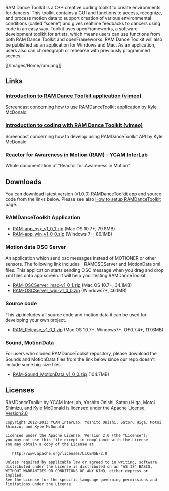 RAM Dance Toolkit is a C++ creative coding toolkit to create environments for dancers. This toolkit contains a GUI and functions to access, recognize, and process motion data to support creation of various environmental conditions (called “scene”) and gives realtime feedbacks to dancers using code in an easy way. Toolkit uses openFrameworks, a software development toolkit for artists, which means users can use functions from both RAM Dance Toolkit and openFrameworks. RAM Dance Toolkit will also be published as an application for Windows and Mac. As an application, users also can choreograph or rehearse with previously programmed scenes.

[[/Images/Home/ram.png]]




## Links

### [Introduction to RAM Dance Toolkit application (vimeo)](http://vimeo.com/64703174) 
Screencast concerning how to use RAMDanceToolkit application by Kyle McDonald

### [Introduction to coding with RAM Dance Toolkit (vimeo)](http://vimeo.com/64775855)  
Screencast concerning how to develop using RAMDanceToolkit API by Kyle McDonald

### [Reactor for Awareness in Motion (RAM) - YCAM InterLab](http://interlab.ycam.jp/en/projects/ram/)   
Whole documentation of "Reactor for Awareness in Motion"




## Downloads 

You can download latest version (v1.0.0) RAMDanceToolkit app and source code from the links below.
Please see also [How to setup RAMDanceToolkit](How-to-setup-RAMDanceToolkit) page.

### RAMDanceToolkit Application

- [RAM-app_osx_v1_0_1.zip](https://raw.github.com/wiki/YCAMInterlab/RAMDanceToolkit/releases/app/RAM-app_osx_v1_0_1.zip) (Mac OS 10.7+, 79.8MB)
- [RAM-app_win_v1_0_0.zip](https://raw.github.com/wiki/YCAMInterlab/RAMDanceToolkit/releases/app/RAM-app_win_v1_0_0.zip) (Windows 7+, 86.1MB)

### Motion data OSC Server

An application which send osc messages instead of MOTIONER or other sensors.
The following link includes　RAMOSCServer and MotionData xml files. This application starts sending OSC message when you drag and drop xml files onto app screen.
It will help your testing RAMDanceToolkit.

- [RAM-OSCServer_mac-v1_0_1.zip](https://raw.github.com/wiki/YCAMInterlab/RAMDanceToolkit/releases/osc_server/RAM-OSCServer_mac-v1_0_1.zip) (Mac OS 10.7+, 34.1MB)
- [RAM-OSCServer_win-v1_0_0.zip](https://raw.github.com/wiki/YCAMInterlab/RAMDanceToolkit/releases/osc_server/RAM-OSCServer_win-v1_0_0.zip) (Windows7+, 46.1MB)

### Source code

This zip includes all source code and motion data it can be used for developing your own project.

- [RAM_Release_v1_0_1.zip](https://raw.github.com/wiki/YCAMInterlab/RAMDanceToolkit/releases/source_zip/RAM-release-v1_0_1.zip) (Mac OS 10.7+, Windows7+, OF0.7.4+, 117.6MB)

### Sound, MotionData

For users who cloned RAMDanceToolkit repository, please download the Sounds and MotionData files from the link below since our repo doesn't include some big size files.

- [RAM-Sound_MotionData_v1_0_0.zip](https://raw.github.com/wiki/YCAMInterlab/RAMDanceToolkit/releases/resources/RAM-Sound_MotionData_v1_0_0.zip) (104.7MB)

<!--
### Other versions
Download links are available on [YCAM InterLab server]().
-->




## Licenses
RAMDanceToolkit by YCAM InterLab, Yoshito Onishi, Satoru Higa, Motoi Shimizu, and Kyle McDonald is licensed under the [Apache License, Version2.0](http://www.apache.org/licenses/LICENSE-2.0.html)

    Copyright 2012-2013 YCAM InterLab, Yoshito Onishi, Satoru Higa, Motoi Shimizu, and Kyle McDonald

    Licensed under the Apache License, Version 2.0 (the "License");
    you may not use this file except in compliance with the License.
    You may obtain a copy of the License at

       http://www.apache.org/licenses/LICENSE-2.0

    Unless required by applicable law or agreed to in writing, software
    distributed under the License is distributed on an "AS IS" BASIS,
    WITHOUT WARRANTIES OR CONDITIONS OF ANY KIND, either express or implied.
    See the License for the specific language governing permissions and
    limitations under the License.
    